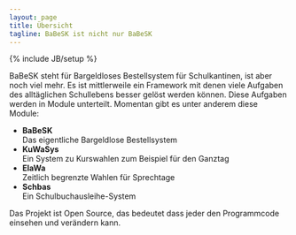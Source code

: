 ```yaml
---
layout: page
title: Übersicht
tagline: BaBeSK ist nicht nur BaBeSK
---
```

{% include JB/setup %}

BaBeSK steht für Bargeldloses Bestellsystem für Schulkantinen, ist aber noch viel mehr.
Es ist mittlerweile ein Framework mit denen viele Aufgaben des alltäglichen Schullebens besser gelöst werden können.
Diese Aufgaben werden in Module unterteilt.
Momentan gibt es unter anderem diese Module:

* **BaBeSK**<br>
  Das eigentliche Bargeldlose Bestellsystem
* **KuWaSys**<br>
  Ein System zu Kurswahlen zum Beispiel für den Ganztag
* **ElaWa**<br>
  Zeitlich begrenzte Wahlen für Sprechtage
* **Schbas**<br>
  Ein Schulbuchausleihe-System

Das Projekt ist Open Source, das bedeutet dass jeder den Programmcode einsehen und verändern kann.